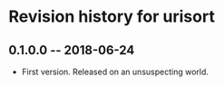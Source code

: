 # Revision history for urisort

## 0.1.0.0  -- 2018-06-24

* First version. Released on an unsuspecting world.
